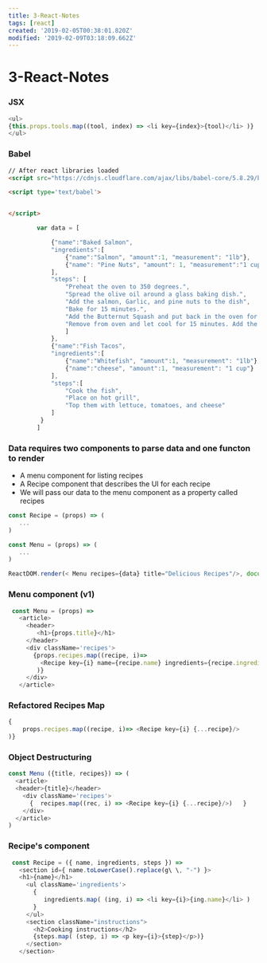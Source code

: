```yaml
---
title: 3-React-Notes
tags: [react]
created: '2019-02-05T00:38:01.820Z'
modified: '2019-02-09T03:18:09.662Z'
---
```


# 3-React-Notes

### JSX

```javascript
<ul>
{this.props.tools.map((tool, index) => <li key={index}>{tool)</li> )}
</ul>
```

### Babel
```html
// After react libraries loaded
<script src="https://cdnjs.cloudflare.com/ajax/libs/babel-core/5.8.29/browser.js"></script>

<script type='text/babel'>


</script>
```


```javascript
        var data = [

            {"name":"Baked Salmon",
            "ingredients":[ 
                {"name":"Salmon", "amount":1, "measurement": "1lb"}, 
                {"name": "Pine Nuts", "amount": 1, "measurement":"1 cup"}
            ],
            "steps": [
                "Preheat the oven to 350 degrees.",
                "Spread the olive oil around a glass baking dish.",
                "Add the salmon, Garlic, and pine nuts to the dish",
                "Bake for 15 minutes.",
                "Add the Butternut Squash and put back in the oven for 30 mins.",
                "Remove from oven and let cool for 15 minutes. Add the lettuce and serve."
                ]
            },
            {"name":"Fish Tacos",
            "ingredients":[
                {"name":"Whitefish", "amount":1, "measurement": "1lb"},
                {"name":"cheese", "amount":1, "measurement": "1 cup"}
            ], 
            "steps":[
                "Cook the fish",
                "Place on hot grill",
                "Top them with lettuce, tomatoes, and cheese"
            ]
         }
        ]
```

### Data requires two components to parse data and one functon to render
* A menu component for listing recipes
* A Recipe component that describes the UI for each recipe
* We will pass our data to the menu component as a property called recipes

```javascript
const Recipe = (props) => (
   ...
)

const Menu = (props) => (
   ...
)

ReactDOM.render(< Menu recipes={data} title="Delicious Recipes"/>, document.getElementById("root"))
```

### Menu component (v1)
```javascript
 const Menu = (props) =>
   <article>
     <header>
        <h1>{props.title}</h1>
     </header>
     <div className='recipes'>
       {props.recipes.map((recipe, i)=> 
         <Recipe key={i} name={recipe.name} ingredients={recipe.ingredients} step={recipe.steps}/>
        )}
     </div>
   </article>
```

### Refactored Recipes Map
```javascript
{
    props.recipes.map((recipe, i)=> <Recipe key={i} {...recipe}/>
)}
```
### Object Destructuring
```javascript
const Menu ({title, recipes}) => (
  <article>
  <header>{title}</header>
    <div className='recipes'>
      {  recipes.map((rec, i) => <Recipe key={i} {...recipe}/>)   }
    </div>
  </article>
)
```

### Recipe's component
```javascript
 const Recipe = ({ name, ingredients, steps }) => 
   <section id={ name.toLowerCase().replace(g\ \, "-") }>
   <h1>{name}</h1>
     <ul className='ingredients'>
       {
          ingredients.map( (ing, i) => <li key={i}>{ing.name}</li> )
       }
     </ul>
     <section className="instructions">
       <h2>Cooking instructions</h2>
       {steps.map( (step, i) => <p key={i}>{step}</p>)}
     </section>
   </section>
   
```
